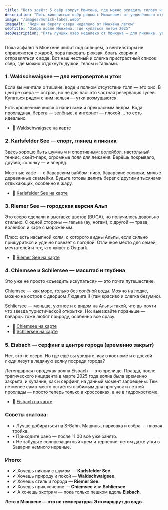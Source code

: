 ```yaml
---
title: "Лето зовёт: 5 озёр вокруг Мюнхена, где можно охладить голову и разогреть настроение"
description: "Пять живописных озёр рядом с Мюнхеном: от уединённого отдыха до пляжной атмосферы. Отличный выбор на лето 2025."
image: "/images/munich-lakes.webp"
imageAlt: "Люди на берегу озера недалеко от Мюнхена летом"
seoTitle: "Озёра возле Мюнхена: где купаться летом 2025"
seoDescription: "Пять лучших озёр недалеко от Мюнхена — для пикника, уединения, спорта и даже серфинга. Проверенные места с атмосферой и советами."
---
```


Пока асфальт в Мюнхене шипит под солнцем, а вентиляторы не справляются с жарой, пора паковать рюкзак, брать коврик и отправляться к воде. Вот наш честный и слегка пристрастный список озёр, где можно отдохнуть душой, телом и тапками.


### 1. Waldschwaigsee — для интровертов и уток

Если вы мечтали о тишине, воде и полном отсутствии толп — это оно. В центре озера — остров, но не для вас: это частная резервация гусей. Купаться рядом с ним нельзя — утки возмущаются.

Есть крошечный киоск с напитками и прекрасным видом. Вода прохладная, берега — зелёные, а интернет — плохой ... то есть идеально.

- 🔗 [Waldschwaigsee на карте](https://www.google.com/maps/place/Waldschwaigsee/@48.1909576,11.4086556,15z)

### 2. Karlsfelder See — спорт, глянец и пикник

Здесь хорошо быть шумным и спортивным: волейбол, настольный теннис, скейт-парк, огромные поля для лежания. Берёшь покрывало, друзей, колонку — и вперёд.

Местные кафе — с  баварским вайбом: пиво, баварские сосиски, милые деревянные скамейки. Будьте готовы делить берег с другими тысячами отдыхающих, особенно в жару.

- 🔗 [Karlsfelder See на карте](https://www.google.com/maps/place/Karlsfelder+See/@48.2164517,11.4648273,15z)

### 3. Riemer See — городская версия Альп

Это озеро сделали к выставке цветов (BUGA), но получилось довольно стильно. С одной стороны — галька (ау, ногам), с другой — трава, волейбол и кафе с мороженым.

Плюс: есть насыпной холм, с которого видны Альпы, если сильно прищуриться и удачно повезёт с погодой. Отличное место для семей, мечтателей и тех, кто живёт в Ostpark.

- 🔗 [Riemer See на карте](https://www.google.com/maps/place/Riemer+See/@48.1300173,11.7118926,15z)

### 4. Chiemsee и Schliersee — масштаб и глубина

Это уже не просто «съездить искупаться» — это почти путешествие.

Chiemsee — как море, только без солёной воды. Можно на лодке, можно на остров с дворцом Людвига II (там красиво и слегка безумно).

Schliersee — меньше, уютнее и с видом на Альпы такой, что вы почти что звезда туристической открытки. Но: выезжайте пораньше — баварцы тоже любят природу, особенно все сразу.

- 🔗 [Chiemsee на карте](https://www.google.com/maps/place/Chiemsee/@47.8802046,12.4238653,11z)  
- 🔗 [Schliersee на карте](https://www.google.com/maps/place/Schliersee/@47.7310143,11.8726165,14z)

### 5. Eisbach — серфинг в центре города (временно закрыт)

Нет, это не озеро. Но где ещё вы увидите, как в костюме и с доской люди лезут в ледяную волну посреди города?

Легендарная городская волна Eisbach — это зрелище. Правда, после трагического инцидента в марте 2025 года волна была временно закрыта, и купание, как и серфинг, на данный момент запрещены. Тем не менее само место остаётся любимым для прогулок и летней прохлады — просто теперь только в кроссовках, а не в гидрокостюме.

- 🔗 [Eisbach на карте](https://www.google.com/maps/place/Eisbachwelle/@48.1412881,11.5844836,18z)

### Советы знатока:

- • Лучше добираться на S-Bahn. Машины, парковка и озёра — плохая тройка.  
- • Приходите рано — после 11:00 всё уже занято.  
- • Не забудьте солнцезащитный крем и терпение: летом даже утки в Баварии немного нервные.

### Итого:

- ✔ Хочешь пикник с шумом — **Karlsfelder See**.  
- ✔ Хочешь природу и покой — **Waldschwaigsee**.  
- ✔ Хочешь стиль и города — **Riemer See**.  
- ✔ Хочешь приключение — **Chiemsee** или **Schliersee**.  
- ✔ А хочешь экстрим — пока только пешком вдоль **Eisbach**.

**Лето в Мюнхене — это не температура. Это маршрут до воды.**

